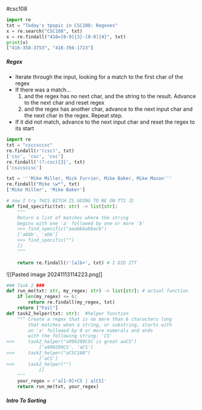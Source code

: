 #csc108
```python
import re
txt = "Today's tpopic in CSC108: Regexes"
x = re.search("CSC108", txt)
x = re.findall("416=[0-9]{3}-[0-9]{4}", txt)
print(x)
["416-358-3753", "416-356-1723"]
```

##### Regex
- Iterate through the input, looking for a match to the first char of the regex
- If there was a match...
	1. and the regex has no next char, and the string to the result. Advance to the next char and reset regex
	2. and the regex has another char, advance to the next input char and the next char in the regex. Repeat step.
- If it did not match, advance to the next input char and reset the regex to its start

```python
import re
txt = "csccsccsc"
re.findall(r'(csc)', txt)
['csc', 'csc', 'csc']
re.findall('(?:csc){3}', txt)
['csccsccsc']

txt = '''Mike Miller, Mick Furrier, Mike Baker, Mike Mason'''
re.findall("Mike \w*", txt)
['Mike Miller', 'Mike Baker']
```

```python
# now I try THIS BITCH IS GOING TO BE ON TT2 😞
def find_specific(txt: str) -> list[str]:  
	"""
	Return a list of matches where the string  
	begins with one 'a' followed by one or more 'b'  
 	>>> find_specific("aaabbbabbacb")  
	['abbb', 'abb']  
 	>>> find_specific("")  
	[]  
	"""
	
	return re.findall(r'[a]b+', txt) # I DID ITT
```

![[Pasted image 20241113114223.png]]
```python
### Task 2 ###  
def run_me(txt: str, my_regex: str) -> list[str]: # actual function 
	if len(my_regex) <= 6:  
		return re.findall(my_regex, txt)  
	return ["Fail"]  
def task2_helper(txt: str):  #helper function
	""" Create a regex that is no more than 6 characters long  
		that matches when a string, or substring, starts with  
		an 'a' followed by 0 or more numerals and ends  
		with the following string: 'CS'  
>>> 	task2_helper("a998289CSC is great aaCS")  
			['a998289CS', 'aCS']  
>>> 	task2_helper("aCSC108")  
			['aCS']  
>>> 	task2_helper("")  
			[]  
	"""  
	your_regex = r'a[1-9]+CS | a[CS]'  
	return run_me(txt, your_regex)
```

##### Intro To Sorting
